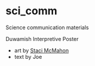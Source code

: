 # sci_comm
Science communication materials

Duwamish Interpretive Poster
* art by [Staci McMahon](https://www.linkedin.com/in/stacimcmahon)
* text by Joe 
